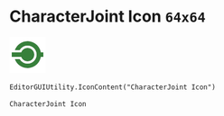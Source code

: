 # CharacterJoint Icon `64x64`
<img src="/img/CharacterJoint%20Icon.png" width=64 height=64>

``` CSharp
EditorGUIUtility.IconContent("CharacterJoint Icon")
```
```
CharacterJoint Icon
```
